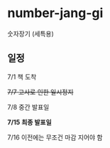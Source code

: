 # number-jang-gi
숫자장기 (세특용)

<h2>일정</h2>

7/1 책 도착
   
~~7/7 고사로 인한 일시정지~~

7/8 중간 발표일

**7/15 최종 발표일**

7/16 이전에는 무조건 마감 지어야 함
